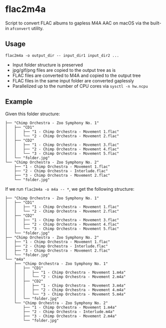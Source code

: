# flac2m4a

Script to convert FLAC albums to gapless M4A AAC on macOS via the built-in `afconvert` utility.

## Usage

```
flac2m4a -o output_dir -- input_dir1 input_dir2 ...
```

- Input folder structure is preserved
- jpg/gif/png files are copied to the output tree as is
- FLAC files are converted to M4A and copied to the output tree
- FLAC files in the same input folder are converted gaplessly
- Parallelized up to the number of CPU cores via `sysctl -n hw.ncpu`

## Example

Given this folder structure:

```
├── "Chimp Orchestra - Zoo Symphony No. 1"
│   ├── "CD1"
│   │   ├── "1 - Chimp Orchestra - Movement 1.flac"
│   │   └── "2 - Chimp Orchestra - Movement 2.flac"
│   ├── "CD2"
│   │   ├── "1 - Chimp Orchestra - Movement 3.flac"
│   │   ├── "2 - Chimp Orchestra - Movement 4.flac"
│   │   └── "3 - Chimp Orchestra - Movement 5.flac"
│   └── "folder.jpg"
└── "Chimp Orchestra - Zoo Symphony No. 2"
    ├── "1 - Chimp Orchestra - Movement 1.flac"
    ├── "2 - Chimp Orchestra - Interlude.flac"
    ├── "3 - Chimp Orchestra - Movement 2.flac"
    └── "folder.jpg"
```

If we run `flac2m4a -o m4a -- *`, we get the following structure:

```
├── "Chimp Orchestra - Zoo Symphony No. 1"
│   ├── "CD1"
│   │   ├── "1 - Chimp Orchestra - Movement 1.flac"
│   │   └── "2 - Chimp Orchestra - Movement 2.flac"
│   ├── "CD2"
│   │   ├── "1 - Chimp Orchestra - Movement 3.flac"
│   │   ├── "2 - Chimp Orchestra - Movement 4.flac"
│   │   └── "3 - Chimp Orchestra - Movement 5.flac"
│   └── "folder.jpg"
├── "Chimp Orchestra - Zoo Symphony No. 2"
│   ├── "1 - Chimp Orchestra - Movement 1.flac"
│   ├── "2 - Chimp Orchestra - Interlude.flac"
│   ├── "3 - Chimp Orchestra - Movement 2.flac"
│   └── "folder.jpg"
└── "m4a"
    ├── "Chimp Orchestra - Zoo Symphony No. 1"
    │   ├── "CD1"
    │   │   ├── "1 - Chimp Orchestra - Movement 1.m4a"
    │   │   └── "2 - Chimp Orchestra - Movement 2.m4a"
    │   ├── "CD2"
    │   │   ├── "1 - Chimp Orchestra - Movement 3.m4a"
    │   │   ├── "2 - Chimp Orchestra - Movement 4.m4a"
    │   │   └── "3 - Chimp Orchestra - Movement 5.m4a"
    │   └── "folder.jpg"
    └── "Chimp Orchestra - Zoo Symphony No. 2"
        ├── "1 - Chimp Orchestra - Movement 1.m4a"
        ├── "2 - Chimp Orchestra - Interlude.m4a"
        ├── "3 - Chimp Orchestra - Movement 2.m4a"
        └── "folder.jpg"
```
